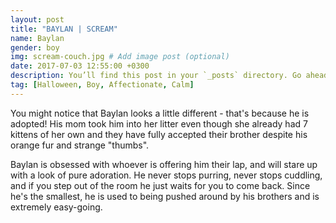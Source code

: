 ```yaml
---
layout: post
title: "BAYLAN | SCREAM"
name: Baylan
gender: boy
img: scream-couch.jpg # Add image post (optional)
date: 2017-07-03 12:55:00 +0300
description: You’ll find this post in your `_posts` directory. Go ahead and edit it and re-build the site to see your changes. # Add post description (optional)
tag: [Halloween, Boy, Affectionate, Calm]
---
```


You might notice that Baylan looks a little different - that's because he is adopted! His mom took him into her litter even though she already had 7 kittens of her own and they have fully accepted their brother despite his orange fur and strange "thumbs". 

Baylan is obsessed with whoever is offering him their lap, and will stare up with a look of pure adoration. He never stops purring, never stops cuddling, and if you step out of the room he just waits for you to come back. Since he's the smallest, he is used to being pushed around by his brothers and is extremely easy-going.